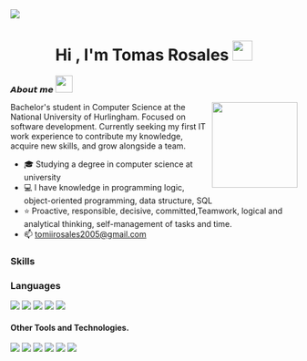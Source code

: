 <!--horizontal divider(gradiant)-->
<img src="https://user-images.githubusercontent.com/73097560/115834477-dbab4500-a447-11eb-908a-139a6edaec5c.gif">
<h1 align="center">Hi , I'm Tomas Rosales <img src="https://media.giphy.com/media/hvRJCLFzcasrR4ia7z/giphy.gif" width="35">
</h1>
<p align="left";>
  𝘼𝙗𝙤𝙪𝙩 𝙢𝙚 
  <img src="https://media.giphy.com/media/WUlplcMpOCEmTGBtBW/giphy.gif" width="30">
</p>

<img align='right' src='https://github.com/UjwalKandi/UjwalKandi/blob/changes-to-readme/svg/87202985-820dcb80-c2b6-11ea-9f56-7ec461c497c3.gif' width='150"'>
  
<p>Bachelor's student in Computer Science at the National University of Hurlingham. Focused on software development. Currently seeking my first IT work experience to contribute my knowledge, acquire new skills, and grow alongside a team.



- 🎓 Studying a degree in computer science at university
- 💻 I have knowledge in programming logic, object-oriented programming, data structure, SQL
- ⭐ Proactive, responsible, decisive, committed,Teamwork, logical and analytical thinking, self-management of tasks and time.
- 📫 tomiirosales2005@gmail.com

### Skills 
### Languages 
<span>
    <img src="https://img.shields.io/badge/html5-%23E34F26.svg?style=for-the-badge&logo=html5&logoColor=white"/>
    <img src="https://img.shields.io/badge/css3-%231572B6.svg?style=for-the-badge&logo=css3&logoColor=white">
    <img src="https://img.shields.io/badge/javascript-%23F7DF1E.svg?style=for-the-badge&logo=javascript&logoColor=%23323330"/> 
   <img src="https://img.shields.io/badge/java-%23ED8B00.svg?style=for-the-badge&logo=openjdk&logoColor=white"/> 
   <img src="https://img.shields.io/badge/python-3670A0?style=for-the-badge&logo=python&logoColor=ffdd54"/> 
</span>
<br>

#### Other Tools and Technologies.
<span>
  <img src="https://img.shields.io/badge/git-%23F05033.svg?style=for-the-badge&logo=git&logoColor=white" /> 
  <img src="https://img.shields.io/badge/django-%23092E20.svg?style=for-the-badge&logo=django&logoColor=white">
  <img src="https://img.shields.io/badge/DJANGO-REST-ff1709?style=for-the-badge&logo=django&logoColor=white&color=ff1709&labelColor=gray">
  <img src="https://img.shields.io/badge/react-%2320232a.svg?style=for-the-badge&logo=react&logoColor=%2361DAFB"/>  
  <img src="https://img.shields.io/badge/vite-%23646CFF.svg?style=for-the-badge&logo=vite&logoColor=white">
  <img src="https://img.shields.io/badge/Visual%20Studio%20Code-0078d7.svg?style=for-the-badge&logo=visual-studio-code&logoColor=white">

</span>
<br/>

